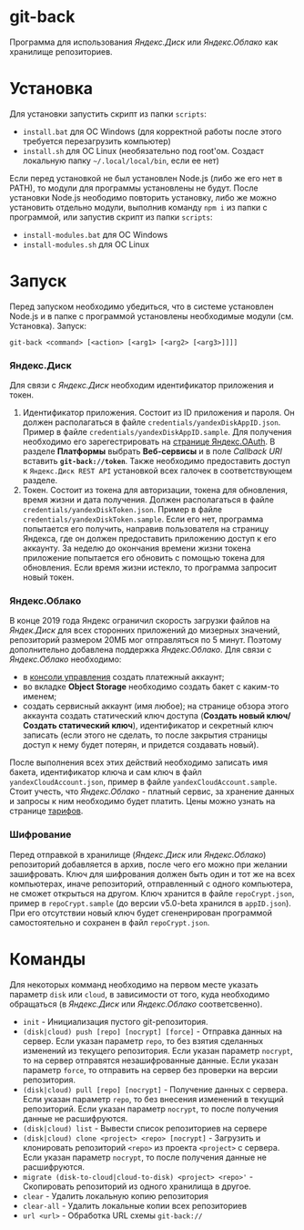# git-back
Программа для использования *Яндекс.Диск* или *Яндекс.Облако* как хранилище репозиториев.

# Установка
Для установки запустить скрипт из папки `scripts`:
- `install.bat` для ОС Windows (для корректной работы после этого требуется перезагрузить компьютер)
- `install.sh` для ОС Linux (необязательно под root'ом. Создаст локальную папку `~/.local/local/bin`, если ее нет)

Если перед установкой не был установлен Node.js (либо же его нет в PATH), то модули для программы установлены не будут. После установки Node.js неободимо повторить установку, либо же можно установить отдельно модули, выполнив команду `npm i` из папки с программой, или запустив скрипт из папки `scripts`:
- `install-modules.bat` для ОС Windows
- `install-modules.sh` для ОС Linux

# Запуск
Перед запуском необходимо убедиться, что в системе установлен Node.js и в папке с программой установлены необходимые модули (см. Установка). Запуск:
```
git-back <command> [<action> [<arg1> [<arg2> [<arg3>]]]]
```
### Яндекс.Диск
Для связи с *Яндекс.Диск* необходим идентификатор приложения и токен. 
1. Идентификатор приложения. Состоит из ID приложения и пароля. Он должен располагаться в файле `credentials/yandexDiskAppID.json`. Пример в файле `credentials/yandexDiskAppID.sample`. Для получения необходимо его зарегестрировать на [странице Яндекс.OAuth](https://oauth.yandex.ru/). В разделе __Платформы__ выбрать __Веб-сервисы__ и в поле *Callback URI* вставить __`git-back://token`__. Также необходимо предоставить доступ к `Яндекс.Диск REST API` установкой всех галочек в соответствующем разделе.
2. Токен. Состоит из токена для авторизации, токена для обновления, время жизни и дата получения. Должен располагаться в файле `credentials/yandexDiskToken.json`. Пример в файле `credentials/yandexDiskToken.sample`. Если его нет, программа попытается его получить, направив пользователя на страницу Яндекса, где он должен предоставить приложению доступ к его аккаунту. За неделю до окончания времени жизни токена приложение попытается его обновить с помощью токена для обновления. Если время жизни истекло, то программа запросит новый токен.
### Яндекс.Облако
В конце 2019 года Яндекс ограничил скорость загрузки файлов на *Яндек.Диск* для всех сторонних приложений до мизерных значений, репозиторий размером 20МБ мог отправляться по 5 минут. Поэтому дополнительно добавлена поддержка *Яндекс.Облако*.
Для связи с *Яндекс.Облако* необходимо: 
 - в [консоли управления](https://console.cloud.yandex.ru/) создать платежный аккаунт;
 - во вкладке __Object Storage__ необходимо создать бакет с каким-то именем;
 - создать сервисный аккаунт (имя любое); на странице обзора этого аккаунта создать статический ключ доступа (__Создать новый ключ/Создать статический ключ__), идентификатор и секретный ключ записать (если этого не сделать, то после закрытия страницы доступ к нему будет потерян, и придется создавать новый).

После выполнения всех этих действий необходимо записать имя бакета, идентификатор ключа и сам ключ в файл `yandexCloudAccount.json`, пример в файле `yandexCloudAccount.sample`.
Стоит учесть, что *Яндекс.Облако* - платный сервис, за хранение данных и запросы к ним необходимо будет платить. Цены можно узнать на странице [тарифов](https://cloud.yandex.ru/prices).
### Шифрование
Перед отправкой в хранилище (*Яндекс.Диск* или *Яндекс.Облако*) репозиторий добавляется в архив, после чего его можно при желании зашифровать. Ключ для шифрования должен быть один и тот же на всех компьютерах, иначе репозиторий, отправленный с одного компьютера, не сможет открыться на другом. Ключ хранится в файле `repoCrypt.json`, пример в `repoCrypt.sample` (до версии v5.0-beta хранился в `appID.json`). При его отсутствии новый ключ будет сгененрирован программой самостоятельно и сохранен в файл `repoCrypt.json`.

# Команды
Для некоторых комманд необходимо на первом месте указать параметр `disk` или `cloud`, в зависимости от того, куда необходимо обращаться (в *Яндекс.Диск* или *Яндекс.Облако* соответсвенно).
- `init` - Инициализация пустого git-репозитория.
- `(disk|cloud) push [repo] [nocrypt] [force]` - Отправка данных на сервер. Если указан параметр `repo`, то без взятия сделанных изменений из текущего репозитория. Если указан параметр `nocrypt`, то на сервер отправятся незашифрованные данные. Если указан параметр `force`, то отправить на сервер без проверки на версии репозитория.
- `(disk|cloud) pull [repo] [nocrypt]` - Получение данных с сервера. Если указан параметр `repo`, то без внесения изменений в текущий репозиторий. Если указан параметр `nocrypt`, то после получения данные не расшифруются.
- `(disk|cloud) list` - Вывести список репозиториев на сервере
- `(disk|cloud) clone <project> <repo> [nocrypt]` - Загрузить и клонировать репозиторий `<repo>` из проекта `<project>` с сервера. Если указан параметр `nocrypt`, то после получения данные не расшифруются.
- `migrate (disk-to-cloud|cloud-to-disk) <project> <repo>'` - Скопировать репозиторий из одного хранилища в другое.
- `clear` - Удалить локальную копию репозитория
- `clear-all` - Удалить локальные копии всех репозиториев
- `url <url>` - Обработка URL схемы `git-back://`